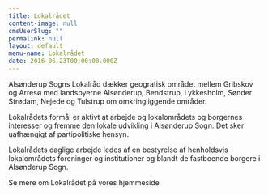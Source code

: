 ```yaml
---
title: Lokalrådet
content-image: null
cmsUserSlug: ""
permalink: null
layout: default
menu-name: Lokalrådet
date: 2016-06-23T00:00:00.000Z
---
```


Alsønderup Sogns Lokalråd dækker geogratisk området mellem Gribskov og Arresø med landsbyerne Alsønderup, Bendstrup, Lykkesholm, Sønder Strødam, Nejede og Tulstrup om omkringliggende områder.

Lokalrådets formål er aktivt at arbejde og lokalområdets og borgernes interesser og fremme den lokale udvikling i Alsønderup Sogn. Det sker uafhængigt af partipolitiske hensyn.

Lokalrådets daglige arbejde ledes af en bestyrelse af henholdsvis lokalområdets foreninger og institutioner og blandt de fastboende borgere i Alsønderup Sogn.

Se mere om Lokalrådet på vores hjemmeside 
